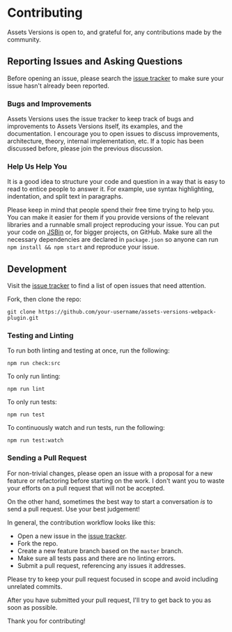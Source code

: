 Contributing
======

Assets Versions is open to, and grateful for, any contributions made by the community.

## Reporting Issues and Asking Questions

Before opening an issue, please search the [issue tracker](https://github.com/stremann/assets-versions-webpack-plugin/issues) to make sure your issue hasn't already been reported.

### Bugs and Improvements

Assets Versions uses the issue tracker to keep track of bugs and improvements to Assets Versions itself, its examples, and the documentation. I encourage you to open issues to discuss improvements, architecture, theory, internal implementation, etc. If a topic has been discussed before, please join the previous discussion.

### Help Us Help You

It is a good idea to structure your code and question in a way that is easy to read to entice people to answer it. For example, use syntax highlighting, indentation, and split text in paragraphs.

Please keep in mind that people spend their free time trying to help you. You can make it easier for them if you provide versions of the relevant libraries and a runnable small project reproducing your issue. You can put your code on [JSBin](http://jsbin.com) or, for bigger projects, on GitHub. Make sure all the necessary dependencies are declared in `package.json` so anyone can run `npm install && npm start` and reproduce your issue.

## Development

Visit the [issue tracker](https://github.com/stremann/assets-versions-webpack-plugin/issues) to find a list of open issues that need attention.

Fork, then clone the repo:

```
git clone https://github.com/your-username/assets-versions-webpack-plugin.git
```

### Testing and Linting

To run both linting and testing at once, run the following:

```
npm run check:src
```

To only run linting:

```
npm run lint
```

To only run tests:

```
npm run test
```

To continuously watch and run tests, run the following:

```
npm run test:watch
```

### Sending a Pull Request

For non-trivial changes, please open an issue with a proposal for a new feature or refactoring before starting on the work. I don't want you to waste your efforts on a pull request that will not be accepted.

On the other hand, sometimes the best way to start a conversation *is* to send a pull request. Use your best judgement!

In general, the contribution workflow looks like this:

* Open a new issue in the [issue tracker](https://github.com/stremann/assets-versions-webpack-plugin/issues).
* Fork the repo.
* Create a new feature branch based on the `master` branch.
* Make sure all tests pass and there are no linting errors.
* Submit a pull request, referencing any issues it addresses.

Please try to keep your pull request focused in scope and avoid including unrelated commits.

After you have submitted your pull request, I'll try to get back to you as soon as possible.

Thank you for contributing!